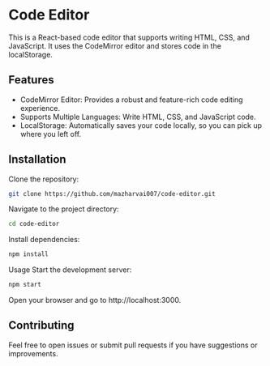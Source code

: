# Code Editor

This is a React-based code editor that supports writing HTML, CSS, and JavaScript. It uses the CodeMirror editor and stores code in the localStorage.

## Features

-   CodeMirror Editor: Provides a robust and feature-rich code editing experience.
-   Supports Multiple Languages: Write HTML, CSS, and JavaScript code.
-   LocalStorage: Automatically saves your code locally, so you can pick up where you left off.

## Installation

Clone the repository:

```bash
git clone https://github.com/mazharvai007/code-editor.git
```

Navigate to the project directory:

```bash
cd code-editor
```

Install dependencies:

```bash
npm install
```

Usage
Start the development server:

```bash
npm start
```

Open your browser and go to http://localhost:3000.

## Contributing

Feel free to open issues or submit pull requests if you have suggestions or improvements.
